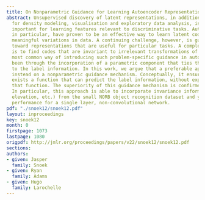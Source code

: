 ```yaml
---
title: On Nonparametric Guidance for Learning Autoencoder Representations
abstract: Unsupervised discovery of latent representations, in addition to being useful
  for density modeling, visualisation and exploratory data analysis, is also increasingly
  important for learning features relevant to discriminative tasks. Autoencoders,
  in particular, have proven to be an effective way to learn latent codes that reflect
  meaningful variations in data. A continuing challenge, however, is guiding an autoencoder
  toward representations that are useful for particular tasks. A complementary challenge
  is to find codes that are invariant to irrelevant transformations of the data. The
  most common way of introducing such problem-specific guidance in autoencoders has
  been through the incorporation of a parametric component that ties the latent representation
  to the label information. In this work, we argue that a preferable approach relies
  instead on a nonparametric guidance mechanism. Conceptually, it ensures that there
  exists a function that can predict the label information, without explicitly instantiating
  that function. The superiority of this guidance mechanism is confirmed on two datasets.
  In particular, this approach is able to incorporate invariance information (lighting,
  elevation, etc.) from the small NORB object recognition dataset and yields state-of-the-art
  performance for a single layer, non-convolutional network.
pdf: "./snoek12/snoek12.pdf"
layout: inproceedings
key: snoek12
month: 0
firstpage: 1073
lastpage: 1080
origpdf: http://jmlr.org/proceedings/papers/v22/snoek12/snoek12.pdf
sections: 
authors:
- given: Jasper
  family: Snoek
- given: Ryan
  family: Adams
- given: Hugo
  family: Larochelle
---
```

